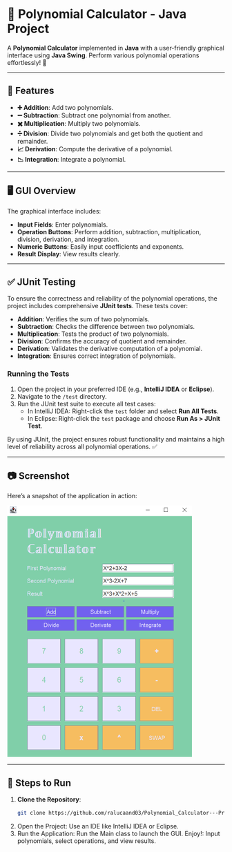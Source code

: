 # 🧮 Polynomial Calculator - Java Project

A **Polynomial Calculator** implemented in **Java** with a user-friendly graphical interface using **Java Swing**. Perform various polynomial operations effortlessly! 🚀

---

## 📜 Features
- **➕ Addition**: Add two polynomials.
- **➖ Subtraction**: Subtract one polynomial from another.
- **✖️ Multiplication**: Multiply two polynomials.
- **➗ Division**: Divide two polynomials and get both the quotient and remainder.
- **📈 Derivation**: Compute the derivative of a polynomial.
- **📉 Integration**: Integrate a polynomial.

---

## 🖥️ GUI Overview
The graphical interface includes:
- **Input Fields**: Enter polynomials.
- **Operation Buttons**: Perform addition, subtraction, multiplication, division, derivation, and integration.
- **Numeric Buttons**: Easily input coefficients and exponents.
- **Result Display**: View results clearly.
---
## ✅ JUnit Testing
To ensure the correctness and reliability of the polynomial operations, the project includes comprehensive **JUnit tests**. These tests cover:
- **Addition**: Verifies the sum of two polynomials.
- **Subtraction**: Checks the difference between two polynomials.
- **Multiplication**: Tests the product of two polynomials.
- **Division**: Confirms the accuracy of quotient and remainder.
- **Derivation**: Validates the derivative computation of a polynomial.
- **Integration**: Ensures correct integration of polynomials.

### Running the Tests
1. Open the project in your preferred IDE (e.g., **IntelliJ IDEA** or **Eclipse**).
2. Navigate to the `/test` directory.
3. Run the JUnit test suite to execute all test cases:
   - In IntelliJ IDEA: Right-click the `test` folder and select **Run All Tests**.
   - In Eclipse: Right-click the `test` package and choose **Run As > JUnit Test**.

By using JUnit, the project ensures robust functionality and maintains a high level of reliability across all polynomial operations. ✅

---
## 📷 Screenshot
Here’s a snapshot of the application in action:  

![Polynomial Calculator Screenshot](./image.png)

---

## 🚀 Steps to Run
1. **Clone the Repository**:
   ```bash
   git clone https://github.com/ralucaand03/Polynomial_Calculator---ProgramingTehniques-Java.git
2. Open the Project:
    Use an IDE like IntelliJ IDEA or Eclipse.
3. Run the Application:
    Run the Main class to launch the GUI.
Enjoy!:
Input polynomials, select operations, and view results.
